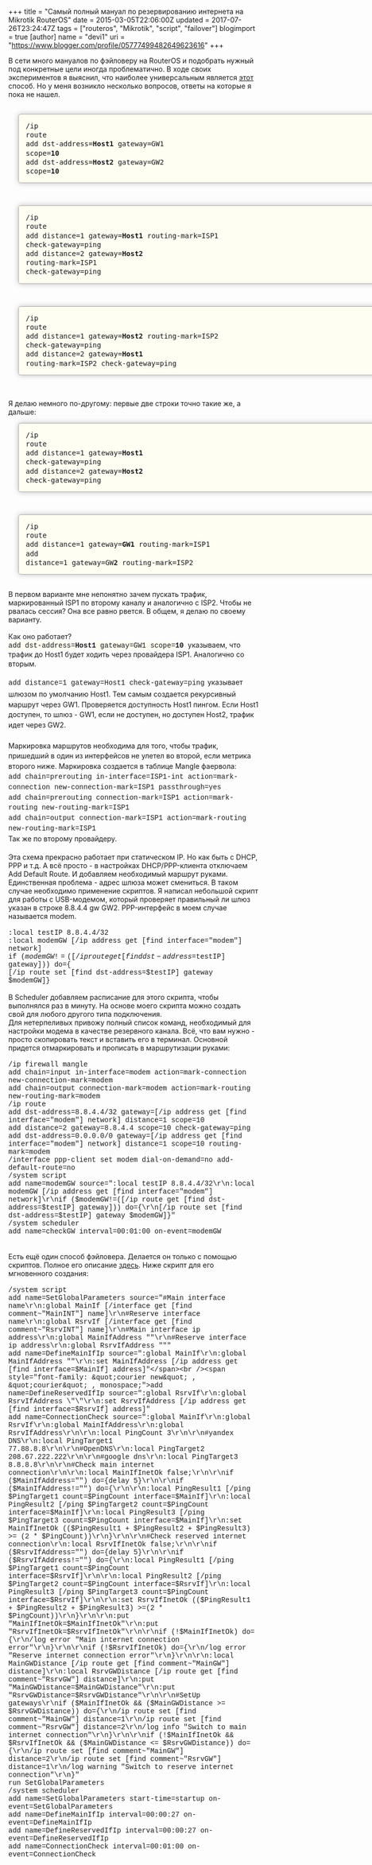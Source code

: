 +++
title = "Самый полный мануал по резервированию интернета на Mikrotik RouterOS"
date = 2015-03-05T22:06:00Z
updated = 2017-07-26T23:24:47Z
tags = ["routeros", "Mikrotik", "script", "failover"]
blogimport = true 
[author]
	name = "devi1"
	uri = "https://www.blogger.com/profile/05777499482649623616"
+++

В сети много мануалов по фэйловеру на RouterOS и подобрать нужный под конкретные цели иногда проблематично. В ходе своих экспериментов я выяснил, что наиболее универсальным является <a href="http://wiki.mikrotik.com/wiki/Advanced_Routing_Failover_without_Scripting">этот</a> способ. Но у меня возникло несколько вопросов, ответы на которые я пока не нашел.<br /><a name='more'></a><br /><pre style="-webkit-box-shadow: rgb(192, 192, 192) 0px 0px 12px; background: rgba(255, 255, 238, 0.701961); border-radius: 5px; border: 1px solid rgb(170, 170, 170); box-shadow: rgb(192, 192, 192) 0px 0px 12px; font-family: monospace, Courier; font-size: 14px; line-height: 1.3em; margin-left: 20px; padding: 1em; width: 1034.078125px;">/ip route<br />add dst-address=<b>Host1</b> gateway=GW1 scope=<b>10</b><br />add dst-address=<b>Host2</b> gateway=GW2 scope=<b>10</b></pre><br /><pre style="-webkit-box-shadow: rgb(192, 192, 192) 0px 0px 12px; background: rgba(255, 255, 238, 0.701961); border-radius: 5px; border: 1px solid rgb(170, 170, 170); box-shadow: rgb(192, 192, 192) 0px 0px 12px; font-family: monospace, Courier; font-size: 14px; line-height: 1.3em; margin-left: 20px; padding: 1em; width: 1034.078125px;">/ip route<br />add distance=1 gateway=<b>Host1</b> routing-mark=ISP1 check-gateway=ping<br />add distance=2 gateway=<b>Host2</b> routing-mark=ISP1 check-gateway=ping</pre><br /><pre style="-webkit-box-shadow: rgb(192, 192, 192) 0px 0px 12px; background: rgba(255, 255, 238, 0.701961); border-radius: 5px; border: 1px solid rgb(170, 170, 170); box-shadow: rgb(192, 192, 192) 0px 0px 12px; font-family: monospace, Courier; font-size: 14px; line-height: 1.3em; margin-left: 20px; padding: 1em; width: 1034.078125px;">/ip route<br />add distance=1 gateway=<b>Host2</b> routing-mark=ISP2 check-gateway=ping<br />add distance=2 gateway=<b>Host1</b> routing-mark=ISP2 check-gateway=ping</pre><br /><br />Я делаю немного по-другому: первые две строки точно такие же, а дальше:<br /><pre style="-webkit-box-shadow: rgb(192, 192, 192) 0px 0px 12px; background: rgba(255, 255, 238, 0.701961); border-radius: 5px; border: 1px solid rgb(170, 170, 170); box-shadow: rgb(192, 192, 192) 0px 0px 12px; font-family: monospace, Courier; font-size: 14px; line-height: 1.3em; margin-left: 20px; padding: 1em; width: 1034.078125px;">/ip route<br />add distance=1 gateway=<b>Host1</b> check-gateway=ping<br />add distance=2 gateway=<b>Host2</b> check-gateway=ping</pre><br /><pre style="-webkit-box-shadow: rgb(192, 192, 192) 0px 0px 12px; background: rgba(255, 255, 238, 0.701961); border-radius: 5px; border: 1px solid rgb(170, 170, 170); box-shadow: rgb(192, 192, 192) 0px 0px 12px; font-family: monospace, Courier; font-size: 14px; line-height: 1.3em; margin-left: 20px; padding: 1em; width: 1034.078125px;">/ip route<br />add distance=1 gateway=<b>GW1</b> routing-mark=ISP1<br />add distance=1 gateway=GW<b>2</b> routing-mark=ISP2</pre><br />В первом варианте мне непонятно зачем пускать трафик, маркированный ISP1 по второму каналу и аналогично с ISP2. Чтобы не рвалась сессия? Она все равно рвется. В общем, я делаю по своему варианту.<br /><br />Как оно работает?<br /><span style="font-family: &quot;courier new&quot; , &quot;courier&quot; , monospace;"><span style="background-color: rgba(255, 255, 238, 0.701961); font-size: 14px; line-height: 1.3em;">add dst-address=</span><b style="font-size: 14px; line-height: 1.3em;">Host1</b><span style="background-color: rgba(255, 255, 238, 0.701961); font-size: 14px; line-height: 1.3em;"> gateway=GW1 scope=</span><b style="font-size: 14px; line-height: 1.3em;">10</b></span><b style="font-family: monospace, Courier; font-size: 14px; line-height: 1.3em;"> </b><span style="line-height: 1.3em;"><span style="font-family: inherit;">указываем, что трафик до Host1 будет ходить через провайдера ISP1. Аналогично со вторым.</span></span><br /><span style="line-height: 1.3em;"><span style="font-family: inherit;"><br /></span></span><span style="line-height: 20.7999992370605px;"><span style="font-family: &quot;courier new&quot; , &quot;courier&quot; , monospace;">add distance=1 gateway=Host1 check-gateway=ping</span><span style="font-family: &quot;courier new&quot; , &quot;courier&quot; , monospace; font-size: x-small;"> </span><span style="font-family: inherit;">указывает шлюзом по умолчанию Host1. Тем самым создается рекурсивный маршрут через GW1. Проверяется доступность Host1 пингом. Если Host1 доступен, то шлюз - GW1, если не доступен, но доступен Host2, трафик идет через GW2.</span></span><br /><span style="line-height: 20.7999992370605px;"><span style="font-family: inherit;"><br /></span></span><span style="line-height: 20.7999992370605px;"><span style="font-family: inherit;">Маркировка маршрутов необходима для того, чтобы трафик, пришедший в один из интерфейсов не улетел во второй, если метрика второго ниже. Маркировка создается в таблице Mangle фаервола:</span></span><br /><span style="font-family: &quot;courier new&quot; , &quot;courier&quot; , monospace;"><span style="line-height: 20.7999992370605px;">add chain=prerouting&nbsp;</span><span style="line-height: 20.7999992370605px;">in-interface=ISP1-int&nbsp;</span><span style="line-height: 20.7999992370605px;">action=mark-connection new-connection-mark=ISP1 passthrough=yes&nbsp;</span></span><br /><span style="font-family: &quot;courier new&quot; , &quot;courier&quot; , monospace;"><span style="line-height: 20.7999992370605px;"><span style="line-height: 20.7999992370605px;"><span style="font-family: &quot;courier new&quot; , &quot;courier&quot; , monospace;">add chain=prerouting connection-mark=ISP1 action=mark-routing new-routing-mark=ISP1</span></span> </span></span><br /><span style="line-height: 20.7999992370605px;"><span style="font-family: &quot;courier new&quot; , &quot;courier&quot; , monospace;">add chain=output connection-mark=ISP1 action=mark-routing new-routing-mark=ISP1</span></span><br /><span style="line-height: 20.7999992370605px;"><span style="font-family: inherit;">Так же по второму провайдеру.</span></span><br /><br />Эта схема прекрасно работает при статическом IP. Но как быть с DHCP, PPP и т.д. А всё просто - в настройках DHCP/PPP-клиента отключаем Add Default Route. И добавляем необходимый маршрут руками. Единственная проблема - адрес шлюза может смениться. В таком случае необходимо применение скриптов. Я написал небольшой скрипт для работы с USB-модемом, который проверяет правильный ли шлюз указан в строке 8.8.4.4 gw GW2. PPP-интерфейс в моем случае называется modem.<br /><br /><span style="font-family: &quot;courier new&quot; , &quot;courier&quot; , monospace;">:local testIP 8.8.4.4/32</span><br /><span style="font-family: &quot;courier new&quot; , &quot;courier&quot; , monospace;">:local modemGW [/ip address get [find interface="modem"] network]</span><br /><span style="font-family: &quot;courier new&quot; , &quot;courier&quot; , monospace;">if ($modemGW!=([/ip route get [find dst-address=$testIP] gateway])) do={</span><br /><span style="font-family: &quot;courier new&quot; , &quot;courier&quot; , monospace;">[/ip route set [find dst-address=$testIP] gateway $modemGW]}</span><br /><br />В Scheduler добавляем расписание для этого скрипта, чтобы выполнялся раз в минуту. На основе моего скрипта можно создать свой для любого другого типа подключения.<br />Для нетерпеливых привожу полный список команд, необходимый для настройки модема в качестве резервного канала. Всё, что вам нужно - просто скопировать текст и вставить его в терминал. Основной придется отмаркировать и прописать в маршрутизации руками:<br /><br /><span style="font-family: &quot;courier new&quot; , &quot;courier&quot; , monospace;">/ip firewall mangle</span><br /><span style="font-family: &quot;courier new&quot; , &quot;courier&quot; , monospace;">add chain=input in-interface=modem action=mark-connection new-connection-mark=modem</span><br /><span style="font-family: &quot;courier new&quot; , &quot;courier&quot; , monospace;">add chain=output connection-mark=modem action=mark-routing new-routing-mark=modem</span><br /><span style="font-family: &quot;courier new&quot; , &quot;courier&quot; , monospace;">/ip route</span><br /><span style="font-family: &quot;courier new&quot; , &quot;courier&quot; , monospace;">add dst-address=8.8.4.4/32 gateway=[/ip address get [find interface="modem"] network] distance=1 scope=10</span><br /><span style="font-family: &quot;courier new&quot; , &quot;courier&quot; , monospace;">add distance=2 gateway=8.8.4.4 scope=10 check-gateway=ping</span><br /><span style="font-family: &quot;courier new&quot; , &quot;courier&quot; , monospace;">add dst-address=0.0.0.0/0 gateway=[/ip address get [find interface="modem"] network] distance=1 scope=10 routing-mark=modem</span><br /><span style="font-family: &quot;courier new&quot; , &quot;courier&quot; , monospace;">/interface ppp-client set modem dial-on-demand=no add-default-route=no</span><br /><span style="font-family: &quot;courier new&quot; , &quot;courier&quot; , monospace;">/system script</span><br /><span style="font-family: &quot;courier new&quot; , &quot;courier&quot; , monospace;">add name=modemGW source=":local testIP 8.8.4.4/32\r\n:local modemGW [/ip address get [find interface=\"modem\"] network]\r\nif (\$modemGW!=([/ip route get [find dst-address=\$testIP] gateway])) do={\r\n[/ip route set [find dst-address=\$testIP] gateway \$modemGW]}"</span><br /><span style="font-family: &quot;courier new&quot; , &quot;courier&quot; , monospace;">/system scheduler</span><br /><span style="font-family: &quot;courier new&quot; , &quot;courier&quot; , monospace;">add name=checkGW interval=00:01:00 on-event=modemGW</span><br /><br /><br />Есть ещё один способ фэйловера. Делается он только с помощью скриптов. Полное его описание <a href="http://habrahabr.ru/post/141785/">здесь</a>. Ниже скрипт для его мгновенного создания:<br /><br /><span style="font-family: &quot;courier new&quot; , &quot;courier&quot; , monospace;">/system script</span><br /><span style="font-family: &quot;courier new&quot; , &quot;courier&quot; , monospace;">add name=SetGlobalParameters source="#Main interface name\r\n:global MainIf [/interface get [find comment~\"MainINT\"] name]\r\n#Reserve interface name\r\n:global RsrvIf [/interface get [find comment~\"RsrvINT\"] name]\r\n#Main interface ip address\r\n:global MainIfAddress \"\"\r\n#Reserve interface ip address\r\n:global RsrvIfAddress \"\""</span><br /><span style="font-family: &quot;courier new&quot; , &quot;courier&quot; , monospace;">add name=DefineMainIfIp source=":global MainIf\r\n:global MainIfAddress \"\"\r\n:set MainIfAddress [/ip address get [find interface=$MainIf] address]"</span><br /><span style="font-family: &quot;courier new&quot; , &quot;courier&quot; , monospace;">add name=DefineReservedIfIp source=":global RsrvIf\r\n:global RsrvIfAddress \"\"\r\n:set RsrvIfAddress [/ip address get [find interface=$RsrvIf] address]"</span><br /><span style="font-family: &quot;courier new&quot; , &quot;courier&quot; , monospace;">add name=ConnectionCheck source=":global MainIf\r\n:global RsrvIf\r\n:global MainIfAddress\r\n:global RsrvIfAddress\r\n\r\n:local PingCount 3\r\n\r\n#yandex DNS\r\n:local PingTarget1 77.88.8.8\r\n\r\n#OpenDNS\r\n:local PingTarget2 208.67.222.222\r\n\r\n#google dns\r\n:local PingTarget3 8.8.8.8\r\n\r\n#Check main internet connection\r\n\r\n:local MainIfInetOk false;\r\n\r\nif (\$MainIfAddress=\"\") do={delay 5}\r\n\r\nif (\$MainIfAddress!=\"\") do={\r\n\r\n:local PingResult1 [/ping \$PingTarget1 count=\$PingCount interface=\$MainIf]\r\n:local PingResult2 [/ping \$PingTarget2 count=\$PingCount interface=\$MainIf]\r\n:local PingResult3 [/ping \$PingTarget3 count=\$PingCount interface=\$MainIf]\r\n:set MainIfInetOk ((\$PingResult1 + \$PingResult2 + \$PingResult3) &gt;= (2 * \$PingCount))\r\n}\r\n\r\n#Check reserved internet connection\r\n:local RsrvIfInetOk false;\r\n\r\nif (\$RsrvIfAddress=\"\") do={delay 5}\r\n\r\nif (\$RsrvIfAddress!=\"\") do={\r\n:local PingResult1 [/ping \$PingTarget1 count=\$PingCount interface=\$RsrvIf]\r\n\r\n:local PingResult2 [/ping \$PingTarget2 count=\$PingCount interface=\$RsrvIf]\r\n:local PingResult3 [/ping \$PingTarget3 count=\$PingCount interface=\$RsrvIf]\r\n\r\n:set RsrvIfInetOk ((\$PingResult1 + \$PingResult2 + \$PingResult3) &gt;=(2 * \$PingCount))\r\n}\r\n\r\n:put \"MainIfInetOk=\$MainIfInetOk\"\r\n:put \"RsrvIfInetOk=\$RsrvIfInetOk\"\r\n\r\nif (!\$MainIfInetOk) do={\r\n/log error \"Main internet connection error\"\r\n}\r\n\r\nif (!\$RsrvIfInetOk) do={\r\n/log error \"Reserve internet connection error\"\r\n}\r\n\r\n:local MainGWDistance [/ip route get [find comment~\"MainGW\"] distance]\r\n:local RsrvGWDistance [/ip route get [find comment~\"RsrvGW\"] distance]\r\n:put \"MainGWDistance=\$MainGWDistance\"\r\n:put \"RsrvGWDistance=\$RsrvGWDistance\"\r\n\r\n#SetUp gateways\r\nif (\$MainIfInetOk &amp;&amp; (\$MainGWDistance &gt;= \$RsrvGWDistance)) do={\r\n/ip route set [find comment~\"MainGW\"] distance=1\r\n/ip route set [find comment~\"RsrvGW\"] distance=2\r\n/log info \"Switch to main internet connection\"\r\n}\r\n\r\nif (!\$MainIfInetOk &amp;&amp; \$RsrvIfInetOk &amp;&amp; (\$MainGWDistance &lt;= \$RsrvGWDistance)) do={\r\n/ip route set [find comment~\"MainGW\"] distance=2\r\n/ip route set [find comment~\"RsrvGW\"] distance=1\r\n/log warning \"Switch to reserve internet connection\"\r\n}"</span><br /><span style="font-family: &quot;courier new&quot; , &quot;courier&quot; , monospace;">run SetGlobalParameters</span><br /><span style="font-family: &quot;courier new&quot; , &quot;courier&quot; , monospace;">/system scheduler</span><br /><span style="font-family: &quot;courier new&quot; , &quot;courier&quot; , monospace;">add name=SetGlobalParameters start-time=startup on-event=SetGlobalParameters</span><br /><span style="font-family: &quot;courier new&quot; , &quot;courier&quot; , monospace;">add name=DefineMainIfIp interval=00:00:27 on-event=DefineMainIfIp</span><br /><span style="font-family: &quot;courier new&quot; , &quot;courier&quot; , monospace;">add name=DefineReservedIfIp interval=00:00:27 on-event=DefineReservedIfIp</span><br /><span style="font-family: &quot;courier new&quot; , &quot;courier&quot; , monospace;">add name=ConnectionCheck interval=00:01:00 on-event=ConnectionCheck</span><br /><div><span style="font-family: &quot;courier new&quot; , &quot;courier&quot; , monospace; font-size: x-small;"><br /></span></div><br />
